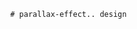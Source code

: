             # parallax-effect.. design                                                                                                                                                                                                                                                                                                                                                                                   
                                     

